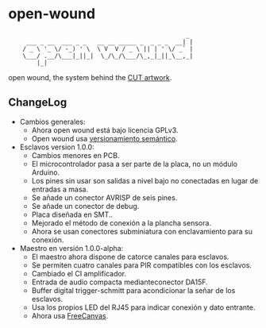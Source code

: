 # open-wound #

                                                      _ 
         ___ _ __  ___ _ _   __ __ _____ _  _ _ _  __| |
        / _ \ '_ \/ -_) ' \  \ V  V / _ \ || | ' \/ _` |
        \___/ .__/\___|_||_|  \_/\_/\___/\_,_|_||_\__,_|
            |_|                                         

open wound, the system behind the [CUT artwork](http://www.arturomoyavillen.com/cut.html).

## ChangeLog  ##

-   Cambios generales:  
    *   Ahora open wound está bajo licencia GPLv3.  
    *   Open wound usa [versionamiento semántico](http://semver.org).  
-   Esclavos version 1.0.0:  
    *   Cambios menores en PCB.  
    *   El microcontrolador pasa a ser parte de la placa, no un módulo Arduino.  
    *   Los pines sin usar son salidas a nivel bajo no conectadas en lugar de entradas a masa.  
    *   Se añade un conector AVRISP de seis pines.  
    *   Se añade un conector de debug.  
    *   Placa diseñada en SMT..  
    *   Mejorado el método de conexión a la plancha sensora.  
    *   Ahora se usan conectores subminiatura con enclavamiento para su conexión.  
-   Maestro en versión 1.0.0-alpha:  
    *   El maestro ahora dispone de catorce canales para esclavos.  
    *   Se permiten cuatro canales para PIR compatibles con los esclavos.  
    *   Cambiado el CI amplificador.  
    *   Entrada de audio compacta medianteconector DA15F.  
    *   Buffer digital trigger-schmitt para acondicionar la señar de los esclavos.  
    *   Usa los propios LED del RJ45 para indicar conexión y dato entrante.  
    *   Ahora usa [FreeCanvas](https://github.com/synusia/freecanvas).

